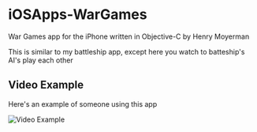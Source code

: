 # iOSApps-WarGames
War Games app for the iPhone written in Objective-C by Henry Moyerman

This is similar to my battleship app, except here you watch to batteship's AI's play each other

## Video Example

Here's an example of someone using this app

<img src='http://www.henrymoyerman.com/GIFS/wareGamesDemo.gif' title='Video Example' alt='Video Example' />
